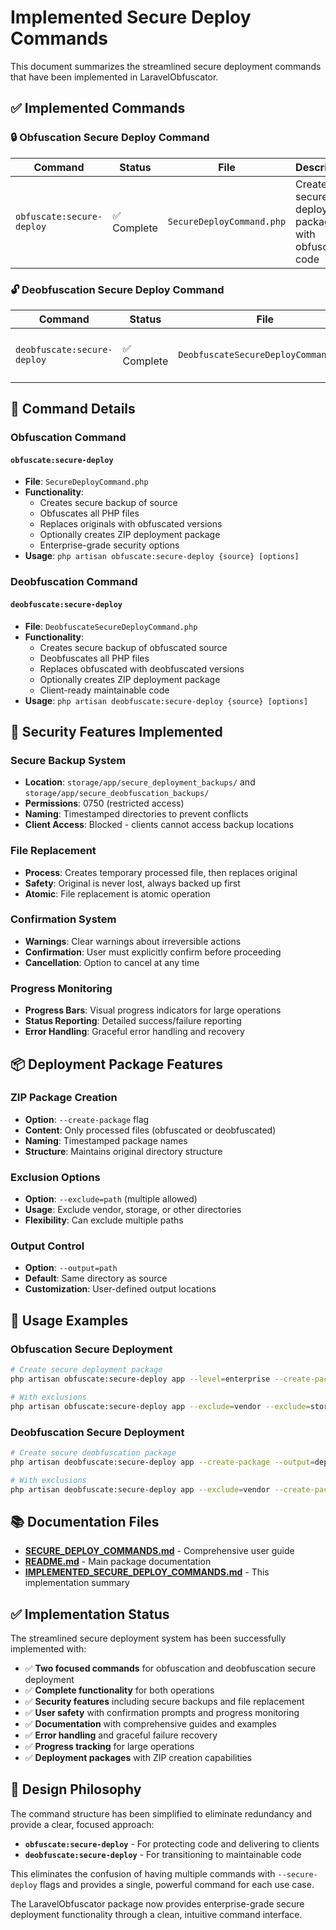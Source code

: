 # Implemented Secure Deploy Commands

This document summarizes the streamlined secure deployment commands that have been implemented in LaravelObfuscator.

## ✅ **Implemented Commands**

### 🔒 **Obfuscation Secure Deploy Command**

| Command | Status | File | Description |
|---------|--------|------|-------------|
| `obfuscate:secure-deploy` | ✅ Complete | `SecureDeployCommand.php` | Create secure deployment package with obfuscated code |

### 🔓 **Deobfuscation Secure Deploy Command**

| Command | Status | File | Description |
|---------|--------|------|-------------|
| `deobfuscate:secure-deploy` | ✅ Complete | `DeobfuscateSecureDeployCommand.php` | Create secure deobfuscation deployment package |

## 🔧 **Command Details**

### **Obfuscation Command**

#### `obfuscate:secure-deploy`
- **File**: `SecureDeployCommand.php`
- **Functionality**:
  - Creates secure backup of source
  - Obfuscates all PHP files
  - Replaces originals with obfuscated versions
  - Optionally creates ZIP deployment package
  - Enterprise-grade security options
- **Usage**: `php artisan obfuscate:secure-deploy {source} [options]`

### **Deobfuscation Command**

#### `deobfuscate:secure-deploy`
- **File**: `DeobfuscateSecureDeployCommand.php`
- **Functionality**:
  - Creates secure backup of obfuscated source
  - Deobfuscates all PHP files
  - Replaces obfuscated with deobfuscated versions
  - Optionally creates ZIP deployment package
  - Client-ready maintainable code
- **Usage**: `php artisan deobfuscate:secure-deploy {source} [options]`

## 🔐 **Security Features Implemented**

### **Secure Backup System**
- **Location**: `storage/app/secure_deployment_backups/` and `storage/app/secure_deobfuscation_backups/`
- **Permissions**: 0750 (restricted access)
- **Naming**: Timestamped directories to prevent conflicts
- **Client Access**: Blocked - clients cannot access backup locations

### **File Replacement**
- **Process**: Creates temporary processed file, then replaces original
- **Safety**: Original is never lost, always backed up first
- **Atomic**: File replacement is atomic operation

### **Confirmation System**
- **Warnings**: Clear warnings about irreversible actions
- **Confirmation**: User must explicitly confirm before proceeding
- **Cancellation**: Option to cancel at any time

### **Progress Monitoring**
- **Progress Bars**: Visual progress indicators for large operations
- **Status Reporting**: Detailed success/failure reporting
- **Error Handling**: Graceful error handling and recovery

## 📦 **Deployment Package Features**

### **ZIP Package Creation**
- **Option**: `--create-package` flag
- **Content**: Only processed files (obfuscated or deobfuscated)
- **Naming**: Timestamped package names
- **Structure**: Maintains original directory structure

### **Exclusion Options**
- **Option**: `--exclude=path` (multiple allowed)
- **Usage**: Exclude vendor, storage, or other directories
- **Flexibility**: Can exclude multiple paths

### **Output Control**
- **Option**: `--output=path`
- **Default**: Same directory as source
- **Customization**: User-defined output locations

## 🚀 **Usage Examples**

### **Obfuscation Secure Deployment**
```bash
# Create secure deployment package
php artisan obfuscate:secure-deploy app --level=enterprise --create-package --output=deployments

# With exclusions
php artisan obfuscate:secure-deploy app --exclude=vendor --exclude=storage --create-package
```

### **Deobfuscation Secure Deployment**
```bash
# Create secure deobfuscation package
php artisan deobfuscate:secure-deploy app --create-package --output=deployments

# With exclusions
php artisan deobfuscate:secure-deploy app --exclude=vendor --create-package
```

## 📚 **Documentation Files**

- **[SECURE_DEPLOY_COMMANDS.md](SECURE_DEPLOY_COMMANDS.md)** - Comprehensive user guide
- **[README.md](README.md)** - Main package documentation
- **[IMPLEMENTED_SECURE_DEPLOY_COMMANDS.md](IMPLEMENTED_SECURE_DEPLOY_COMMANDS.md)** - This implementation summary

## ✅ **Implementation Status**

The streamlined secure deployment system has been successfully implemented with:
- ✅ **Two focused commands** for obfuscation and deobfuscation secure deployment
- ✅ **Complete functionality** for both operations
- ✅ **Security features** including secure backups and file replacement
- ✅ **User safety** with confirmation prompts and progress monitoring
- ✅ **Documentation** with comprehensive guides and examples
- ✅ **Error handling** and graceful failure recovery
- ✅ **Progress tracking** for large operations
- ✅ **Deployment packages** with ZIP creation capabilities

## 🎯 **Design Philosophy**

The command structure has been simplified to eliminate redundancy and provide a clear, focused approach:

- **`obfuscate:secure-deploy`** - For protecting code and delivering to clients
- **`deobfuscate:secure-deploy`** - For transitioning to maintainable code

This eliminates the confusion of having multiple commands with `--secure-deploy` flags and provides a single, powerful command for each use case.

The LaravelObfuscator package now provides enterprise-grade secure deployment functionality through a clean, intuitive command interface.
